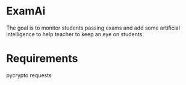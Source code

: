 # ExamAi

The goal is to monitor students passing exams and add some artificial intelligence to help teacher to keep an eye on students.

# Requirements

pycrypto
requests
